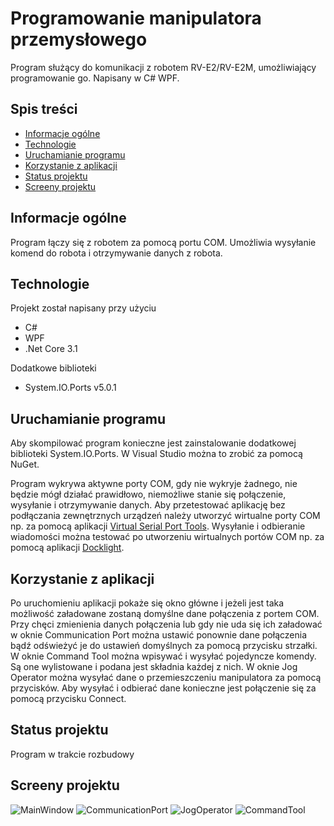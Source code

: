 
# Programowanie manipulatora przemysłowego
Program służący do komunikacji z robotem RV-E2/RV-E2M, umożliwiający programowanie go. Napisany w C# WPF.

## Spis treści
- [Informacje ogólne](#informacje-ogólne)
- [Technologie](#technologie)
- [Uruchamianie programu](#uruchamianie-programu)
- [Korzystanie z aplikacji](#korzystanie-z-aplikacji)
- [Status projektu](#status-projektu)
- [Screeny projektu](#screeny-projektu)

## Informacje ogólne
Program łączy się z robotem za pomocą portu COM. Umożliwia wysyłanie komend do robota i otrzymywanie danych z robota.

## Technologie
Projekt został napisany przy użyciu
- C#
- WPF
- .Net Core 3.1

Dodatkowe biblioteki
- System.IO.Ports v5.0.1

## Uruchamianie programu
Aby skompilować program konieczne jest zainstalowanie dodatkowej biblioteki System.IO.Ports. W Visual Studio można to zrobić za pomocą NuGet.  

Program wykrywa aktywne porty COM, gdy nie wykryje żadnego, nie będzie mógł działać prawidłowo, niemożliwe stanie się połączenie, wysyłanie i otrzymywanie danych. Aby przetestować aplikację bez podłączania zewnętrznych urządzeń należy utworzyć wirtualne porty COM np. za pomocą aplikacji [Virtual Serial Port Tools](https://freevirtualserialports.com/). Wysyłanie i odbieranie wiadomości można testować po utworzeniu wirtualnych portów COM np. za pomocą aplikacji [Docklight](https://docklight.de/). 

## Korzystanie z aplikacji
Po uruchomieniu aplikacji pokaże się okno główne i jeżeli jest taka możliwość załadowane zostaną domyślne dane połączenia z portem COM. Przy chęci zmienienia danych połączenia lub gdy nie uda się ich załadować w oknie Communication Port można ustawić ponownie dane połączenia bądź odświeżyć je do ustawień domyślnych za pomocą przycisku strzałki. W oknie Command Tool można wpisywać i wysyłać pojedyncze komendy. Są one wylistowane i podana jest składnia każdej z nich. W oknie Jog Operator można wysyłać dane o przemieszczeniu manipulatora za pomocą przycisków. Aby wysyłać i odbierać dane konieczne jest połączenie się za pomocą przycisku Connect.

## Status projektu
Program w trakcie rozbudowy

## Screeny projektu
![MainWindow](https://user-images.githubusercontent.com/82177599/117480593-193cc180-af62-11eb-8e3d-e6d1f1631a42.png)
![CommunicationPort](https://user-images.githubusercontent.com/82177599/117480483-f6121200-af61-11eb-86f9-9ae61b9702c4.png)
![JogOperator](https://user-images.githubusercontent.com/82177599/117480505-fdd1b680-af61-11eb-842a-8fa0104a9071.png)
![CommandTool](https://user-images.githubusercontent.com/82177599/117480532-05915b00-af62-11eb-9106-8f2b50ff940e.png)


